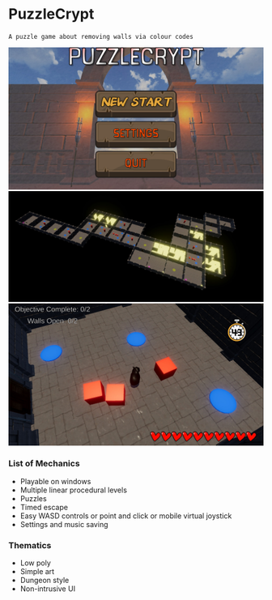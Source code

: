 # PuzzleCrypt
```
A puzzle game about removing walls via colour codes
```
![alt text](<Screenshots/GameScreenshotMenu_3.jpg>)
![alt text](<Screenshots/GameScreenshot_1.jpg>)
![alt text](<Screenshots/GameScreenshot_2.jpg>)

### List of Mechanics

- Playable on windows
- Multiple linear procedural levels
- Puzzles
- Timed escape
- Easy WASD controls or point and click or mobile virtual joystick
- Settings and music saving


### Thematics
- Low poly
- Simple art
- Dungeon style
- Non-intrusive UI
